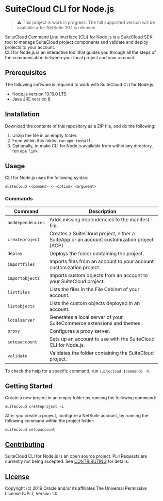 # SuiteCloud CLI for Node.js
> ⚠ This project is work in progress.
> The full supported version will be available after NetSuite 20.1 is released.

SuiteCloud Command Line Interface (CLI) for Node.js is a SuiteCloud SDK tool to manage SuiteCloud project components and validate and deploy projects to your account.\
CLI for Node.js is an interactive tool that guides you through all the steps of the communication between your local project and your account.

## Prerequisites
The following software is required to work with SuiteCloud CLI for Node.js:
- Node.js version 10.16.0 LTS
- Java JRE version 8
  
## Installation
Download the contents of this repository as a ZIP file, and do the following:
1.  Unzip the file in an empty folder.
2.  From within this folder, run `npm install`.
3.  Optionally, to make CLI for Node.js available from within any directory, run `npm link`.

## Usage
CLI for Node.js uses the following syntax: 
```
suitecloud <command> <--option> <argument>
```

### Commands
| Command | Description |
| --- | --- |
|`adddependencies`| Adds missing dependencies to the manifest file.|
|`createproject`|Creates a SuiteCloud project, either a SuiteApp or an account customization project (ACP).|
|`deploy`|Deploys the folder containing the project.|
|`importfiles`|Imports files from an account to your account customization project.|
|`importobjects`|Imports custom objects from an account to your SuiteCloud project.|
|`listfiles`|Lists the files in the File Cabinet of your account.|
|`listobjects`|Lists the custom objects deployed in an account.|
|`localserver`|Generates a local server of your SuiteCommerce extensions and themes.|
|`proxy`|Configures a proxy server.|
|`setupaccount`|Sets up an account to use with the SuiteCloud CLI for Node.js.|
|`validate`|Validates the folder containing the SuiteCloud project.|

To check the help for a specific command, run `suitecloud {command} -h`.

## Getting Started
Create a new project in an empty folder by running the following command:
```
suitecloud createproject -i
```

After you create a project, configure a NetSuite account, by running the following command within the project folder:
```
suitecloud setupaccount
```

## [Contributing](./CONTRIBUTING.md)
SuiteCloud CLI for Node.js is an open source project. Pull Requests are currently not being accepted. See [CONTRIBUTING](./CONTRIBUTING.md) for details.

## [License](./LICENSE.txt)
Copyright (c) 2019 Oracle and/or its affiliates The Universal Permissive License (UPL), Version 1.0.
